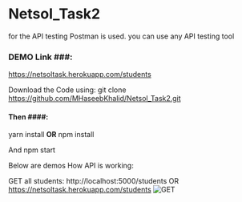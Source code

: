 # Netsol_Task2

for the API testing Postman is used.
you can use any API testing tool

 ### DEMO Link ###:
https://netsoltask.herokuapp.com/students


Download the Code using:
git clone https://github.com/MHaseebKhalid/Netsol_Task2.git


#### Then ####:
yarn install
**OR**
npm install

And 
npm start


Below are demos How API is working:


GET all students:
http://localhost:5000/students
OR
https://netsoltask.herokuapp.com/students
![GET](https://user-images.githubusercontent.com/38959887/128004631-2cf23089-23df-46ed-a3b2-ca6c83b691fd.PNG)





